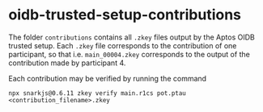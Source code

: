 # oidb-trusted-setup-contributions


The folder `contributions` contains all `.zkey` files output by the Aptos OIDB trusted setup. Each `.zkey` file corresponds to the contribution of one participant, so that i.e. `main_00004.zkey` corresponds to the output of the contribution made by participant 4. 

Each contribution may be verified by running the command 

```npx snarkjs@0.6.11 zkey verify main.r1cs pot.ptau <contribution_filename>.zkey```


